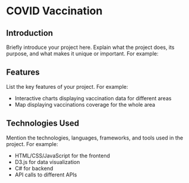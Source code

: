 # COVID Vaccination 

## Introduction
Briefly introduce your project here. Explain what the project does, its purpose, and what makes it unique or important. For example:


## Features
List the key features of your project. For example:

- Interactive charts displaying vaccination data for different areas
- Map displaying vaccinations coverage for the whole area

  

## Technologies Used
Mention the technologies, languages, frameworks, and tools used in the project. For example:

- HTML/CSS/JavaScript for the frontend
- D3.js for data visualization
- C# for backend
- API calls to different APIs
